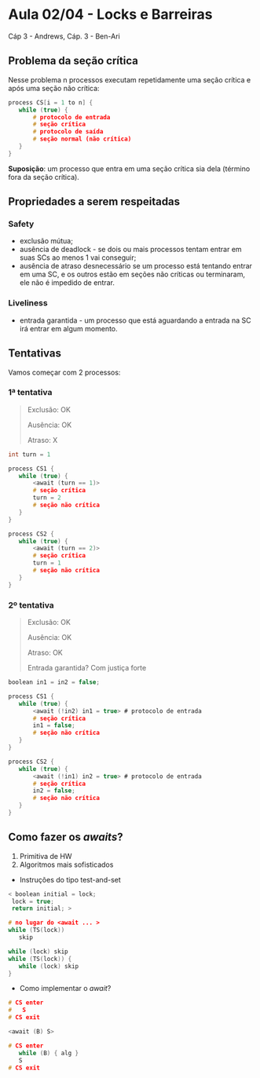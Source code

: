 # Aula 02/04 - Locks e Barreiras

Cáp 3 - Andrews, Cáp. 3 - Ben-Ari

## Problema da seção crítica

Nesse problema n processos executam repetidamente uma seção crítica e após uma seção não crítica:

```C
process CS[i = 1 to n] {
   while (true) {
       # protocolo de entrada
       # seção crítica
       # protocolo de saída
       # seção normal (não crítica)
   }
}
```

**Suposição**: um processo que entra em uma seção crítica sia dela (término fora da seção crítica).

## Propriedades a serem respeitadas

### Safety

* exclusão mútua;
* ausência de deadlock - se dois ou mais processos tentam entrar em suas SCs ao menos 1 vai conseguir;
* ausência de atraso desnecessário se um processo está tentando entrar em uma SC, e os outros estão em seções não críticas ou terminaram, ele não é impedido de entrar.

### Liveliness

* entrada garantida - um processo que está aguardando a entrada na SC irá entrar em algum momento.

## Tentativas

Vamos começar com 2 processos:

### 1ª tentativa

> Exclusão: OK
>
> Ausência: OK
>
> Atraso: X

```C
int turn = 1

process CS1 {
   while (true) {
       <await (turn == 1)>
       # seção crítica
       turn = 2
       # seção não crítica
   }
}

process CS2 {
   while (true) {
       <await (turn == 2)>
       # seção crítica
       turn = 1
       # seção não crítica
   }
}
```

### 2º tentativa

> Exclusão: OK
>
> Ausência: OK
>
> Atraso: OK
>
> Entrada garantida? Com justiça forte

```C
boolean in1 = in2 = false;

process CS1 {
   while (true) {
       <await (!in2) in1 = true> # protocolo de entrada
       # seção crítica
       in1 = false;
       # seção não crítica
   }
}

process CS2 {
   while (true) {
       <await (!in1) in2 = true> # protocolo de entrada
       # seção crítica
       in2 = false;
       # seção não crítica
   }
}
```

## Como fazer os _awaits_?

1. Primitiva de HW
2. Algoritmos mais sofisticados

* Instruções do tipo test-and-set

```C
< boolean initial = lock;
 lock = true;
 return initial; >

# no lugar do <await ... >
while (TS(lock))
   skip

while (lock) skip
while (TS(lock)) {
   while (lock) skip
}
```

* Como implementar o _await_?

```C
# CS enter
#   S
# CS exit

<await (B) S>

# CS enter
   while (B) { alg }
   S
# CS exit
```
